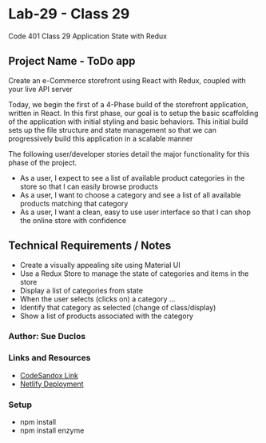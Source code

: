 # Lab-29 - Class 29

Code 401 Class 29 Application State with Redux

## Project Name - ToDo app

Create an e-Commerce storefront using React with Redux, coupled with your live API server

Today, we begin the first of a 4-Phase build of the storefront application, written in React. In this first phase, our goal is to setup the basic scaffolding of the application with initial styling and basic behaviors. This initial build sets up the file structure and state management so that we can progressively build this application in a scalable manner

The following user/developer stories detail the major functionality for this phase of the project.

* As a user, I expect to see a list of available product categories in the store so that I can easily browse products
* As a user, I want to choose a category and see a list of all available products matching that category
* As a user, I want a clean, easy to use user interface so that I can shop the online store with confidence

## Technical Requirements / Notes

* Create a visually appealing site using Material UI
* Use a Redux Store to manage the state of categories and items in the store
* Display a list of categories from state
* When the user selects (clicks on) a category …
* Identify that category as selected (change of class/display)
* Show a list of products associated with the category

### Author: Sue Duclos

### Links and Resources

- [CodeSandox Link](https://codesandbox.io/s/lab-29-app-redux-x3qy7)
- [Netlify Deployment](www.abc.com)

### Setup

* npm install
* npm install enzyme

